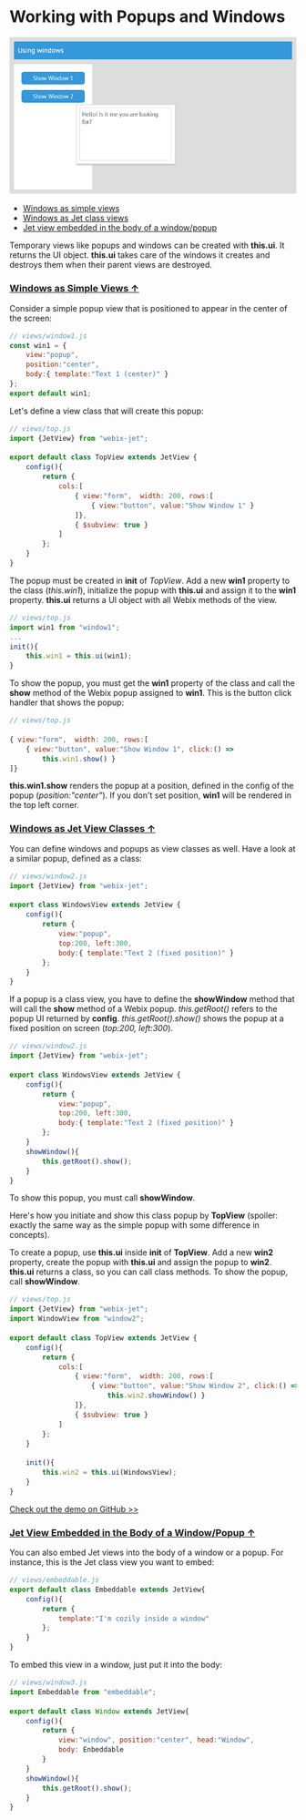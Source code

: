 # Working with Popups and Windows

![](../images/window.png)

- [<span id="contents">Windows as simple views</span>](#simple)
- [Windows as Jet class views](#class)
- [Jet view embedded in the body of a window/popup](#body)

Temporary views like popups and windows can be created with **this.ui**. It returns the UI object. **this.ui** takes care of the windows it creates and destroys them when their parent views are destroyed.

### [<span id="simple">Windows as Simple Views &uarr;</span>](#contents)

Consider a simple popup view that is positioned to appear in the center of the screen:

```js
// views/window1.js
const win1 = {
	view:"popup",
	position:"center",
	body:{ template:"Text 1 (center)" }
};
export default win1;
```

Let's define a view class that will create this popup:

```js
// views/top.js
import {JetView} from "webix-jet";

export default class TopView extends JetView {
	config(){
		return {
			cols:[
                { view:"form",  width: 200, rows:[
                    { view:"button", value:"Show Window 1" }
                ]},
                { $subview: true }
            ]
        };
	}
}
```

The popup must be created in **init** of *TopView*. Add a new **win1** property to the class (*this.win1*), initialize the popup with **this.ui** and assign it to the **win1** property. **this.ui** returns a UI object with all Webix methods of the view. 

```js
// views/top.js
import win1 from "window1";
...
init(){
    this.win1 = this.ui(win1);
}
```

To show the popup, you must get the **win1** property of the class and call the **show** method of the Webix popup assigned to **win1**. This is the button click handler that shows the popup:

```js
// views/top.js

{ view:"form",  width: 200, rows:[
    { view:"button", value:"Show Window 1", click:() =>
        this.win1.show() }
]}
```

**this.win1.show** renders the popup at a position, defined in the config of the popup (*position:"center"*). If you don't set position, **win1** will be rendered in the top left corner.

### [<span id="class">Windows as Jet View Classes &uarr;</span>](#contents)

You can define windows and popups as view classes as well. Have a look at a similar popup, defined as a class:

```js
// views/window2.js
import {JetView} from "webix-jet";

export class WindowsView extends JetView {
	config(){
		return {
			view:"popup",
			top:200, left:300,
			body:{ template:"Text 2 (fixed position)" }
		};
	}
}
```

If a popup is a class view, you have to define the **showWindow** method that will call the **show** method of a Webix popup. *this.getRoot()* refers to the popup UI returned by **config**. *this.getRoot().show()* shows the popup at a fixed position on screen (*top:200, left:300*).

```js
// views/window2.js
import {JetView} from "webix-jet";

export class WindowsView extends JetView {
	config(){
		return {
			view:"popup",
			top:200, left:300,
			body:{ template:"Text 2 (fixed position)" }
		};
	}
	showWindow(){
		this.getRoot().show();
	}
}
```

To show this popup, you must call **showWindow**.

Here's how you initiate and show this class popup by **TopView** (spoiler: exactly the same way as the simple popup with some difference in concepts).

To create a popup, use **this.ui** inside **init** of **TopView**. Add a new **win2** property, create the popup with **this.ui** and assign the popup to **win2**. **this.ui** returns a class, so you can call class methods. To show the popup, call **showWindow**. 

```js
// views/top.js
import {JetView} from "webix-jet";
import WindowView from "window2";

export default class TopView extends JetView {
	config(){
		return {
			cols:[
                { view:"form",  width: 200, rows:[
                    { view:"button", value:"Show Window 2", click:() =>
                        this.win2.showWindow() }
                ]},
                { $subview: true }
            ]
        };
	}

	init(){
		this.win2 = this.ui(WindowsView);
	}
}
```

[Check out the demo on GitHub >>](https://github.com/webix-hub/jet-demos/blob/master/sources/windows.js)

### [<span id="body">Jet View Embedded in the Body of a Window/Popup &uarr;</span>](#contents)

You can also embed Jet views into the body of a window or a popup. For instance, this is the Jet class view you want to embed:

```js
// views/embeddable.js
export default class Embeddable extends JetView{
	config(){
		return {
			template:"I'm cozily inside a window"
		};
	}
}
```

To embed this view in a window, just put it into the body:

```js
// views/window3.js
import Embeddable from "embeddable";

export default class Window extends JetView{
	config(){
		return {
			view:"window", position:"center", head:"Window",
			body: Enbeddable
		}
	}
	showWindow(){
		this.getRoot().show();
	}
}
```